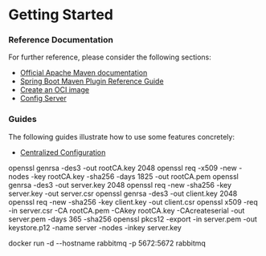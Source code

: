 # Getting Started

### Reference Documentation
For further reference, please consider the following sections:

* [Official Apache Maven documentation](https://maven.apache.org/guides/index.html)
* [Spring Boot Maven Plugin Reference Guide](https://docs.spring.io/spring-boot/docs/3.0.5/maven-plugin/reference/html/)
* [Create an OCI image](https://docs.spring.io/spring-boot/docs/3.0.5/maven-plugin/reference/html/#build-image)
* [Config Server](https://docs.spring.io/spring-cloud-config/docs/current/reference/html/#_spring_cloud_config_server)

### Guides
The following guides illustrate how to use some features concretely:

* [Centralized Configuration](https://spring.io/guides/gs/centralized-configuration/)


openssl genrsa -des3 -out rootCA.key 2048
openssl req -x509 -new -nodes -key rootCA.key -sha256 -days 1825 -out rootCA.pem
openssl genrsa -des3 -out server.key 2048
openssl req -new -sha256 -key server.key -out server.csr
openssl genrsa -des3 -out client.key 2048
openssl req -new -sha256 -key client.key -out client.csr
openssl x509 -req -in server.csr -CA rootCA.pem -CAkey rootCA.key -CAcreateserial -out server.pem -days 365 -sha256
openssl pkcs12 -export -in server.pem -out keystore.p12 -name server -nodes -inkey server.key

docker run -d --hostname rabbitmq -p 5672:5672 rabbitmq
